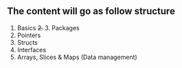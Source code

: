 ## The content will go as follow structure

1. Basics
~~2.~~ 3. Packages
4. Pointers
5. Structs
6. Interfaces
7. Arrays, Slices & Maps (Data management)
